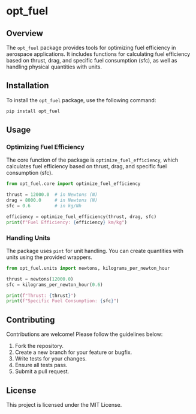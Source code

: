 # opt_fuel

## Overview

The `opt_fuel` package provides tools for optimizing fuel efficiency in aerospace applications. It includes functions for calculating fuel efficiency based on thrust, drag, and specific fuel consumption (sfc), as well as handling physical quantities with units.

## Installation

To install the `opt_fuel` package, use the following command:

```bash
pip install opt_fuel
```

## Usage

### Optimizing Fuel Efficiency

The core function of the package is `optimize_fuel_efficiency`, which calculates fuel efficiency based on thrust, drag, and specific fuel consumption (sfc).

```python
from opt_fuel.core import optimize_fuel_efficiency

thrust = 12000.0  # in Newtons (N)
drag = 8000.0     # in Newtons (N)
sfc = 0.6         # in kg/Nh

efficiency = optimize_fuel_efficiency(thrust, drag, sfc)
print(f"Fuel Efficiency: {efficiency} km/kg")
```

### Handling Units

The package uses `pint` for unit handling. You can create quantities with units using the provided wrappers.

```python
from opt_fuel.units import newtons, kilograms_per_newton_hour

thrust = newtons(12000.0)
sfc = kilograms_per_newton_hour(0.6)

print(f"Thrust: {thrust}")
print(f"Specific Fuel Consumption: {sfc}")
```

## Contributing

Contributions are welcome! Please follow the guidelines below:

1. Fork the repository.
2. Create a new branch for your feature or bugfix.
3. Write tests for your changes.
4. Ensure all tests pass.
5. Submit a pull request.

## License

This project is licensed under the MIT License.
